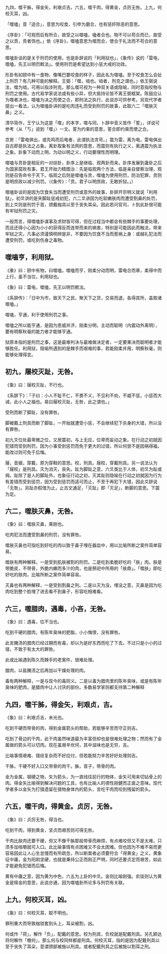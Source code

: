 
九四，噬干胏，得金矢，利艰贞吉。六五，噬干肉，得黄金，贞厉无咎。上九，何校灭耳，凶。

「噬嗑」音「适合」，意思为咬食，引申为磨合，也有惩奸除恶的意思。

《序卦》：「可观而后有所合，故受之以噬嗑，嗑者合也。物不可以苟合而已，故受之以贲，贲者饰也。」依《序卦》，噬嗑意思为噬而合，使合于礼法而不苟合的意思。

噬嗑卦谈的是关于刑罚的使用，也是卦辞说的「利用狱也」，《象传》说的「雷电，噬嗑，先王以明罚敕法」。使用刑罚是希望达到小惩大戒的功效。

形卦有如颐中有一食物，像嘴巴要咬食的样子，因此名为噬嗑。至于咬食怎么会扯上刑罚？有几种可能的解释。王弼：「噬，啮也。啮者，刑克之谓也。」依王弼说法，噬为啮，可用以指涉刑克。那么噬可视为一种双关语或隐喻，同时意指咬物与刑罚之使用。古代易学家说法或有些小异，但大抵持论皆不离王弼框架。陈鼓应认为噬者决也，噬嗑为决之而使之合，即刑法之执行，此说亦可供参考。另现代学者提出一看法，认为噬嗑卦讲的是吃肉违礼而受到刑罚的故事，此取六二「噬肤灭鼻」之义。

清华简作，王宁认为这是「噬」的本字，噬与同，卜辞中音义皆作「誓」，详说可参考〈从「丂」说到「噬」〉一文。誓为约束的意思，誓合即约束而使之合。

京房：「雷电俱出，或先鸣而后电者，此谓执法贪苛。」震为雷，离为电，雷电俱出自古即是执法之占象。离卦取象有法网的意思，而震则有执行之义，离遇震为执法之象。卦象下动而上明，为动以明之义，行动要理性而明理。

噬嗑与贲卦是相反的一对综卦，卦序上是继临、观两卦而来。卦序发展到蛊卦之后为国家腐败有事，君王开始力精图治：先是临观两个方法，临是亲自督察治理，观则是召告命令于天下。临观之后则是噬嗑与贲，噬嗑为使用刑罚，防治犯罪，贲则是明庶政以减少刑罚。（《象传》：「贲。君子以明庶政，无敢折狱。」）

噬嗑卦谈的是因为饮食失当而遭受刑罚或意外的故事，卦辞开宗明义就说「利用狱」，初爻讲的是夹脚趾惩戒初犯，六二爻讲因为吃软嫩肤肉而遭受割鼻的处罚，到上爻则是刑罚于首，颈戴枷具以至于丧失耳朵。因此若问官司，卜到此卦很可能有牢狱刑罚之灾。

一般而言，得噬嗑卦谋事及求财皆可得，但在过程当中都会有些棘手的事要处理，而且还得小心因为小小的获得反而连带而来的祸害，特别是可能因此而触法，带来牢狱之灾。凡事必须谨慎明辨是非，不要因为饮食不当而惹祸上身：或越礼犯法而遭受刑罚，或吃到伤身之毒物。

## 噬嗑亨，利用狱。

《彖》曰：颐中有物，曰噬嗑。噬嗑而亨，刚柔分动而明，雷电合而章，柔得中而上行，虽不当位，利用狱也。

《象》曰：雷电，噬嗑，先王以明罚敕法。

《系辞传》：「日中为市，致天下之民，聚天下之货，交易而退，各得其所，盖取诸噬嗑。」

噬嗑，亨通，利于使用刑罚之事。

噬嗑之所以能亨通，是因为恩威并济，刚柔分明，主动而聪明（内震动外离明），要有明察秋毫的能力者才能够亨通。

狱原本指的是刑罚之事，这是最难判决与最难做决定者，一定要果决而聪明者才能够胜任。利用狱，隐喻所遇到的是棘手而艰难的事，若能刚柔并用，明察秋毫，则能够处理得宜。

## 初九，屦校灭趾，无咎。

《象》曰：屦校灭趾，不行也。

《系辞下》：「子曰：小人不耻不仁，不畏不义，不见利不劝，不威不惩，小惩而大诫，此小人之福也。易曰屦校灭趾，无咎，此之谓也。」

受刑而断了脚趾，没有罪咎。

脚被戴上刑具而断了脚趾，一开始就遭受小惩，不会继续犯下杀身的大错，所以没有罪咎。

初九爻位处最卑微之位，又居震初，与上无应，位卑而妄动之象。在行动之初就因犯错而受到刑罚，因为小事受到惩罚而免于更大的过错，所以何尝不是因祸得福，能改过则可免于后悔。

屦，音据，穿戴，原为穿鞋的意思。校，刑具。屦校，穿戴刑具。另一说法认为「屦校」是刑具。灭为消灭，丧失。趾为脚趾之意，六爻类比于人体，初爻为趾或拇。趾除了是人的脚趾外，也象征行动之初，灭其趾则隐喻在行动之初就因为行为有差错而受到惩罚，因为受到惩罚而适可而止，不至于再犯下大错，因此爻辞说「无咎」。另趾亦假借为止，止古文通足，「灭趾」即「灭足」，断脚的意思。下震为足。

## 六二，噬肤灭鼻，无咎。

《象》曰：噬肤灭鼻，乘刚也。

吃肉犯法而遭受割鼻的刑罚，没有罪咎。

噬肤灭鼻也可指吃到好吃的肉以致于鼻子埋在器皿中，用以比喻所断之案件简单容易。

噬肤有两种解释。一是受到肌肤被割的刑罚。二是吃到柔脆好吃的「肤」肉。肤是带脆皮，不带骨，外脆内嫩而多汁的肉，也是祭祀中所用的「肤鼎」。「噬肤」即吃好吃的肤肉，比喻所断之案件简单容易。

灭鼻也有两种解释，一是受到割鼻之刑。二是以灭为没，埋没之意，灭鼻是因为吃肉吃到整个脸埋了进去看不到鼻子，形容吃相难看。

## 六三，噬腊肉，遇毒，小吝，无咎。

《象》曰：遇毒，位不当也。

吃到干硬的腊肉，有陈年臭味的肥脂，小小悔恨，没有罪咎。

此言腌渍的腊肉已经过期而有毒，却以为是好东西而吃了下去。不过只是小小的过错，不致于有太大的罪咎。

此或比喻遇到陈久而棘手的老案件，很难处理。

腊肉，以盐腌渍之后再加以干燥处理的肉。

毒有两种解释，一是与现今的毒同义。二是以毒为腊肉里的陈年臭味，或是有陈年臭味的肥肉，是腊肉中让人讨厌的部份。多数易学家则都支持第二种解释

## 九四，噬干胏，得金矢，利艰贞，吉。

《象》曰：利艰贞吉，未光也。

吃到干硬而带骨的肉，得到金属箭头的帮助，若能够辛苦而守正则吉。

吃到了骨边的干肉，此干肉虽然味道最为丰富但却也是很难处理之物；然而有了金属做的箭头可以切肉。现在虽艰辛坎坷，其中滋味也是无穷，吉。

比喻事情艰难、错综复杂而不好应付，但若能努力辛苦好好处理则吉。

干胏，干硬不好入口又带骨的肉干。胏，音子，带骨的肉。

金为金属，钢硬之物，矢为箭头，为一直线往前行的物体，金矢可用来切钻骨上的肉。得金矢比喻得到解决问题的工具，也有比喻人的德性刚健而正直之意味。现代学者多以金矢为打猎遗留在猎物身体内的箭头，言吃干肉而咬到残留的箭头。

## 六五，噬干肉，得黄金。贞厉，无咎。

《象》曰：贞厉无咎，得当也。

吃到干肉，得到黄金，坚贞而艰苦则可得无咎。

干肉比肤肉还要干硬，但又不像干胏那般带骨而麻烦，有点难咬但又不是太难，只须多加咀嚼就可入口。此比喻事情有点困难又不会太困难。但也因为不难不易而更容易因此让人心生怠慢而有所疏忽，所以断案者必须要符合「得黄金」之义，黄象征中庸，金为阳刚坚硬，也就是秉持公正而刚正严明，同时还要贞定而艰苦，如此才能避免犯错而后悔。

黄有中庸之意，因为黄为中色，六五为上卦的中爻。金则比喻刚强。俞琰则认为黄金是赎金的意思，此说亦通，因为噬嗑卦所论多与刑罚有关联。

## 上九，何校灭耳，凶。

《象》曰：何校灭耳，聪不明也。

罪刑重大而导致枷锁套到头上，耳朵被割，凶。

何或作「荷」，解作「负」，配戴的意思。校为刑具，负校就是配戴刑具。另孔颖达将何解作「檐何」，那么何与校同样都是刑具。何校灭耳，指的是因为配戴刑具以至于丧失了耳朵，意谓颈部被施以刑具。或者配戴刑具之后被施以割耳之刑。